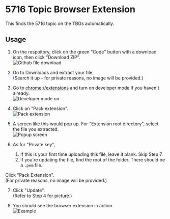 # 5716 Topic Browser Extension
This finds the 5716 topic on the TBGs automatically.

## Usage
1. On the respoitory, click on the green "Code" button with a download icon, then click "Download ZIP".  
![Github file download](https://media.discordapp.net/attachments/764843192310431787/867302041503924234/unknown.png)

2. Go to Downloads and extract your file.  
(Search it up - for private reasons, no image will be provided.)

3. Go to [chrome://extensions](chrome://extensions) and turn on developer mode if you haven't already.  
![Developer mode on](https://media.discordapp.net/attachments/764843192310431787/867304007818149908/unknown.png?width=1025&height=41)

4. Click on "Pack extension".  
![Pack extension](https://media.discordapp.net/attachments/764843192310431787/867304245417476126/unknown.png)

5. A screen like this would pop up. For "Extension root directory", select the file you extracted.  
![Popup screen](https://media.discordapp.net/attachments/764843192310431787/867304966620315668/unknown.png)

6. As for "Private key",   
    1. If this is your first time uploading this file, leave it blank. Skip Step 7.  
    2. If you're updating the file, find the root of the folder. There should be a `.pem` file.  

Click "Pack Extension".  
(For private reasons, no image will be provided.)

7. Click "Update".  
(Refer to Step 4 for picture.)

8. You should see the browser extension in action.  
![Example](https://media.discordapp.net/attachments/837969134000013343/867269692783329281/unknown.png)
